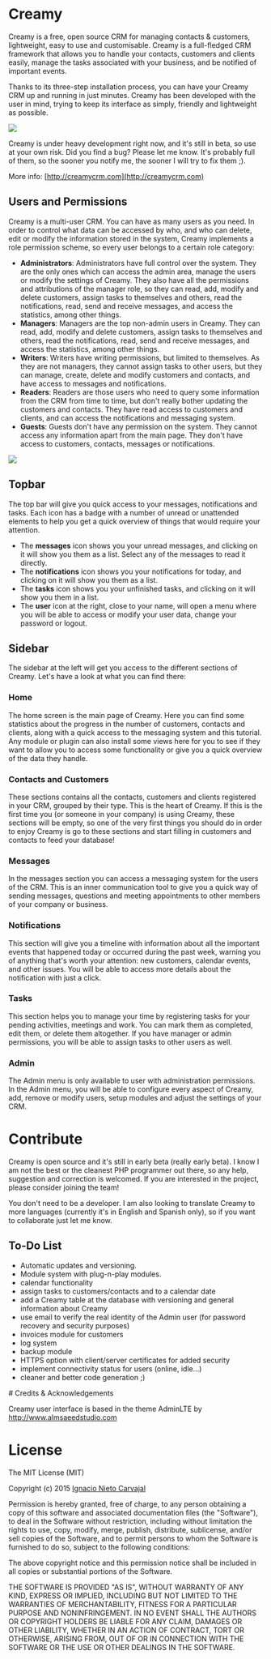 # Creamy
Creamy is a free, open source CRM for managing contacts & customers, lightweight, easy to use and customisable. Creamy is a full-fledged CRM framework that allows you to handle your contacts, customers and clients easily, manage the tasks associated with your business, and be notified of important events.

Thanks to its three-step installation process, you can have your Creamy CRM up and running in just minutes. Creamy has been developed with the user in mind, trying to keep its interface as simply, friendly and lightweight as possible.

![](http://creamycrm.com/img/responsive.jpg)

Creamy is under heavy development right now, and it's still in beta, so use at your own risk. Did you find a bug? Please let me know. It's probably full of them, so the sooner you notify me, the sooner I will try to fix them ;).

More info: [http://creamycrm.com](http://creamycrm.com)

## Users and Permissions
Creamy is a multi-user CRM. You can have as many users as you need. In order to control what data can be accessed by who, and who can delete, edit or modify the information stored in the system, Creamy implements a role permission scheme, so every user belongs to a certain role category:

* **Administrators**: Administrators have full control over the system. They are the only ones which can access the admin area, manage the users or modify the settings of Creamy. They also have all the permissions and attributions of the manager role, so they can read, add, modify and delete customers, assign tasks to themselves and others, read the notifications, read, send and receive messages, and access the statistics, among other things.
* **Managers**: Managers are the top non-admin users in Creamy. They can read, add, modify and delete customers, assign tasks to themselves and others, read the notifications, read, send and receive messages, and access the statistics, among other things.
* **Writers**: Writers have writing permissions, but limited to themselves. As they are not managers, they cannot assign tasks to other users, but they can manage, create, delete and modify customers and contacts, and have access to messages and notifications.
* **Readers**: Readers are those users who need to query some information from the CRM from time to time, but don't really bother updating the customers and contacts. They have read access to customers and clients, and can access the notifications and messaging system.
* **Guests**: Guests don't have any permission on the system. They cannot access any information apart from the main page. They don't have access to customers, contacts, messages or notifications.

![](http://creamycrm.com/img/features.jpg)

## Topbar

The top bar will give you quick access to your messages, notifications and tasks. Each icon has a badge with a number of unread or unattended elements to help you get a quick overview of things that would require your attention.

* The **messages** icon shows you your unread messages, and clicking on it will show you them as a list. Select any of the messages to read it directly.
* The **notifications** icon shows you your notifications for today, and clicking on it will show you them as a list.
* The **tasks** icon shows you your unfinished tasks, and clicking on it will show you them in a list.
* The **user** icon at the right, close to your name, will open a menu where you will be able to access or modify your user data, change your password or logout.

## Sidebar

The sidebar at the left will get you access to the different sections of Creamy. Let's have a look at what you can find there:

### Home
The home screen is the main page of Creamy. Here you can find some statistics about the progress in the number of customers, contacts and clients, along with a quick access to the messaging system and this tutorial. Any module or plugin can also install some views here for you to see if they want to allow you to access some functionality or give you a quick overview of the data they handle.

### Contacts and Customers
These sections contains all the contacts, customers and clients registered in your CRM, grouped by their type. This is the heart of Creamy. If this is the first time you (or someone in your company) is using Creamy, these sections will be empty, so one of the very first things you should do in order to enjoy Creamy is go to these sections and start filling in customers and contacts to feed your database!

### Messages
In the messages section you can access a messaging system for the users of the CRM. This is an inner communication tool to give you a quick way of sending messages, questions and meeting appointments to other members of your company or business.

### Notifications
This section will give you a timeline with information about all the important events that happened today or occurred during the past week, warning you of anything that's worth your attention: new customers, calendar events, and other issues. You will be able to access more details about the notification with just a click.

### Tasks
This section helps you to manage your time by registering tasks for your pending activities, meetings and work. You can mark them as completed, edit them, or delete them altogether. If you have manager or admin permissions, you will be able to assign tasks to other users as well.

### Admin
The Admin menu is only available to user with administration permissions. In the Admin menu, you will be able to configure every aspect of Creamy, add, remove or modify users, setup modules and adjust the settings of your CRM.

# Contribute

Creamy is open source and it's still in early beta (really early beta). I know I am not the best or the cleanest PHP programmer out there, so any help, suggestion and correction is welcomed. If you are interested in the project, please consider joining the team!

You don't need to be a developer. I am also looking to translate Creamy to more languages (currently it's in English and Spanish only), so if you want to collaborate just let me know.

## To-Do List

* Automatic updates and versioning.
* Module system with plug-n-play modules.
* calendar functionality
* assign tasks to customers/contacts and to a calendar date
* add a Creamy table at the database with versioning and general information about Creamy
* use email to verify the real identity of the Admin user (for password recovery and security purposes)
* invoices module for customers
* log system
* backup module
* HTTPS option with client/server certificates for added security
* implement connectivity status for users (online, idle...)
* cleaner and better code generation ;)

# Credits & Acknowledgements

Creamy user interface is based in the theme AdminLTE by http://www.almsaeedstudio.com

# License

The MIT License (MIT)

Copyright (c) 2015 [Ignacio Nieto Carvajal](http://digitalleaves.com)

Permission is hereby granted, free of charge, to any person obtaining a copy
of this software and associated documentation files (the "Software"), to deal
in the Software without restriction, including without limitation the rights
to use, copy, modify, merge, publish, distribute, sublicense, and/or sell
copies of the Software, and to permit persons to whom the Software is
furnished to do so, subject to the following conditions:

The above copyright notice and this permission notice shall be included in
all copies or substantial portions of the Software.

THE SOFTWARE IS PROVIDED "AS IS", WITHOUT WARRANTY OF ANY KIND, EXPRESS OR
IMPLIED, INCLUDING BUT NOT LIMITED TO THE WARRANTIES OF MERCHANTABILITY,
FITNESS FOR A PARTICULAR PURPOSE AND NONINFRINGEMENT. IN NO EVENT SHALL THE
AUTHORS OR COPYRIGHT HOLDERS BE LIABLE FOR ANY CLAIM, DAMAGES OR OTHER
LIABILITY, WHETHER IN AN ACTION OF CONTRACT, TORT OR OTHERWISE, ARISING FROM,
OUT OF OR IN CONNECTION WITH THE SOFTWARE OR THE USE OR OTHER DEALINGS IN
THE SOFTWARE.

